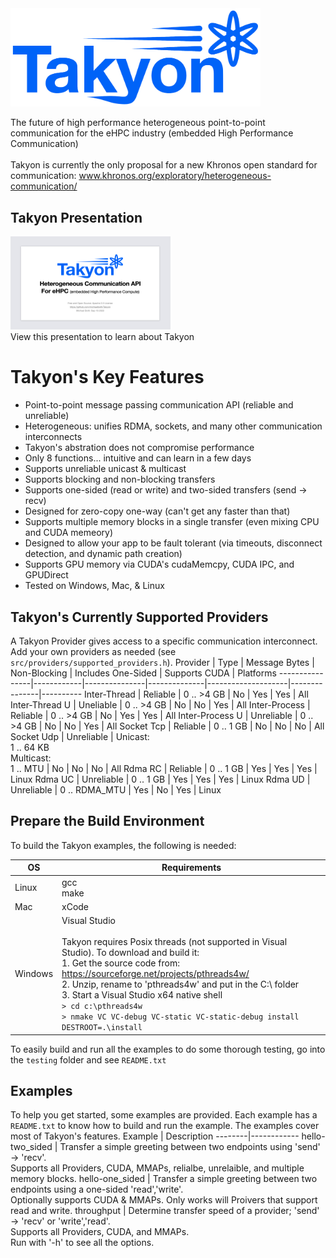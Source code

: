 <img src="docs/Takyon_Logo.png" alt="Logo" style="width:400px;"/>

The future of high performance heterogeneous point-to-point communication for the eHPC industry (embedded High Performance Communication)<br><br>
Takyon is currently the only proposal for a new Khronos open standard for communication: www.khronos.org/exploratory/heterogeneous-communication/<br>

## Takyon Presentation
<a href="Takyon_Introduction.pdf">
  <img src="docs/presentation_icon.png" alt="Takyon Introduction" width="256" height="149">
</a>
<br>
View this presentation to learn about Takyon
<br>

# Takyon's Key Features
- Point-to-point message passing communication API (reliable and unreliable)
- Heterogeneous: unifies RDMA, sockets, and many other communication interconnects
- Takyon's abstration does not compromise performance
- Only 8 functions... intuitive and can learn in a few days
- Supports unreliable unicast & multicast
- Supports blocking and non-blocking transfers
- Supports one-sided (read or write) and two-sided transfers (send -> recv)
- Designed for zero-copy one-way (can't get any faster than that)
- Supports multiple memory blocks in a single transfer (even mixing CPU and CUDA memeory)
- Designed to allow your app to be fault tolerant (via timeouts, disconnect detection, and dynamic path creation)
- Supports GPU memory via CUDA's cudaMemcpy, CUDA IPC, and GPUDirect
- Tested on Windows, Mac, & Linux

## Takyon's Currently Supported Providers
A Takyon Provider gives access to a specific communication interconnect.<br>
Add your own providers as needed (see ```src/providers/supported_providers.h```).
Provider        | Type       | Message Bytes | Non-Blocking | Includes One-Sided | Supports CUDA | Platforms
----------------|------------|---------------|--------------|--------------------|---------------|----------
Inter-Thread    | Reliable   | 0 .. >4 GB    | No           | Yes                | Yes           | All
Inter-Thread U  | Uneliable  | 0 .. >4 GB    | No           | No                 | Yes           | All
Inter-Process   | Reliable   | 0 .. >4 GB    | No           | Yes                | Yes           | All
Inter-Process U | Unreliable | 0 .. >4 GB    | No           | No                 | Yes           | All
Socket Tcp      | Reliable   | 0 .. 1 GB     | No           | No                 | No            | All
Socket Udp      | Unreliable | Unicast:<br>1 .. 64 KB<br>Multicast:<br>1 .. MTU | No           | No                 | No            | All
Rdma RC         | Reliable   | 0 .. 1 GB     | Yes          | Yes                | Yes           | Linux
Rdma UC         | Unreliable | 0 .. 1 GB     | Yes          | Yes                | Yes           | Linux
Rdma UD         | Unreliable | 0 .. RDMA_MTU | Yes          | No                 | Yes           | Linux

## Prepare the Build Environment
To build the Takyon examples, the following is needed:

OS | Requirements
--------|------------
Linux | gcc <br> make
Mac | xCode
Windows | Visual Studio<br><br> Takyon requires Posix threads (not supported in Visual Studio). To download and build it:<br> 1. Get the source code from: https://sourceforge.net/projects/pthreads4w/ <br> 2. Unzip, rename to 'pthreads4w' and put in the C:\ folder <br> 3. Start a Visual Studio x64 native shell <br> ```> cd c:\pthreads4w``` <br> ```> nmake VC VC-debug VC-static VC-static-debug install DESTROOT=.\install```

To easily build and run all the examples to do some thorough testing, go into the ```testing``` folder and see ```README.txt```

## Examples
To help you get started, some examples are provided. Each example has a ```README.txt``` to know how to build and run the example. The examples cover most of Takyon's features.
Example | Description
--------|------------
hello-two_sided | Transfer a simple greeting between two endpoints using 'send' -> 'recv'.<br>Supports all Providers, CUDA, MMAPs, relialbe, unrelaible, and multiple memory blocks.
hello-one_sided | Transfer a simple greeting between two endpoints using a one-sided 'read','write'.<br>Optionally supports CUDA & MMAPs. Only works will Proivers that support read and write.
throughput | Determine transfer speed of a provider; 'send' -> 'recv' or 'write','read'.<br>Supports all Providers, CUDA, and MMAPs.<br>Run with '-h' to see all the options.
